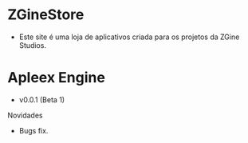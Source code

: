 # ZGineStore

- Este site é uma loja de aplicativos criada para os projetos da ZGine Studios.

# Apleex Engine

- v0.0.1 (Beta 1)

Novidades
- Bugs fix.
